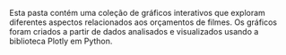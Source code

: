Esta pasta contém uma coleção de gráficos interativos que exploram diferentes aspectos relacionados aos orçamentos de filmes. Os gráficos foram criados a partir de dados analisados ​​e visualizados usando a biblioteca Plotly em Python.
